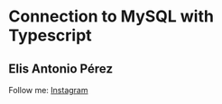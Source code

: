 # Connection to MySQL with Typescript

## Elis Antonio Pérez
Follow me: [Instagram](https://www.instagram.com/elisperezmusic)

